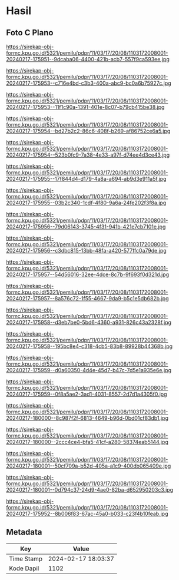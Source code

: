 # Hasil

## Foto C Plano

https://sirekap-obj-formc.kpu.go.id/5321/pemilu/pdpr/11/03/17/20/08/1103172008001-20240217-175951--9dcaba06-4400-421b-acb7-557f9ca593ee.jpg

https://sirekap-obj-formc.kpu.go.id/5321/pemilu/pdpr/11/03/17/20/08/1103172008001-20240217-175953--c716e4bd-c3b3-400a-abc9-bc0a6b75927c.jpg

https://sirekap-obj-formc.kpu.go.id/5321/pemilu/pdpr/11/03/17/20/08/1103172008001-20240217-175953--11f1c90a-1391-401e-8c07-b79cb415be38.jpg

https://sirekap-obj-formc.kpu.go.id/5321/pemilu/pdpr/11/03/17/20/08/1103172008001-20240217-175954--bd27b2c2-86c6-408f-b269-af86752ce6a5.jpg

https://sirekap-obj-formc.kpu.go.id/5321/pemilu/pdpr/11/03/17/20/08/1103172008001-20240217-175954--523b0fc9-7a38-4e33-a97f-d74ee4d3ce43.jpg

https://sirekap-obj-formc.kpu.go.id/5321/pemilu/pdpr/11/03/17/20/08/1103172008001-20240217-175955--17f844d4-d179-4a8a-a694-ab9d3e911a5f.jpg

https://sirekap-obj-formc.kpu.go.id/5321/pemilu/pdpr/11/03/17/20/08/1103172008001-20240217-175955--03b2c340-1cdf-4f80-9a6a-24fe202f3f8a.jpg

https://sirekap-obj-formc.kpu.go.id/5321/pemilu/pdpr/11/03/17/20/08/1103172008001-20240217-175956--79d06143-3745-4f31-941b-421e7cb7101e.jpg

https://sirekap-obj-formc.kpu.go.id/5321/pemilu/pdpr/11/03/17/20/08/1103172008001-20240217-175956--c3dbc815-13bb-48fa-a420-577ffc0a79de.jpg

https://sirekap-obj-formc.kpu.go.id/5321/pemilu/pdpr/11/03/17/20/08/1103172008001-20240217-175957--54d56016-32ee-4dce-8c7b-9f693f0d321d.jpg

https://sirekap-obj-formc.kpu.go.id/5321/pemilu/pdpr/11/03/17/20/08/1103172008001-20240217-175957--8a576c72-1f55-4667-9da9-b5c1e5db682b.jpg

https://sirekap-obj-formc.kpu.go.id/5321/pemilu/pdpr/11/03/17/20/08/1103172008001-20240217-175958--d3eb7be0-5bd6-4360-a931-826c43a2328f.jpg

https://sirekap-obj-formc.kpu.go.id/5321/pemilu/pdpr/11/03/17/20/08/1103172008001-20240217-175958--195bc8e4-c318-4cb5-83b8-89928b44368b.jpg

https://sirekap-obj-formc.kpu.go.id/5321/pemilu/pdpr/11/03/17/20/08/1103172008001-20240217-175959--d0a60350-4d4e-45d7-b47c-7d5e1a935e6e.jpg

https://sirekap-obj-formc.kpu.go.id/5321/pemilu/pdpr/11/03/17/20/08/1103172008001-20240217-175959--0f8a5ae2-3ad1-4031-8557-2d7d1a4305f0.jpg

https://sirekap-obj-formc.kpu.go.id/5321/pemilu/pdpr/11/03/17/20/08/1103172008001-20240217-180000--8c987f2f-6813-4649-b96d-0bd01cf83db1.jpg

https://sirekap-obj-formc.kpu.go.id/5321/pemilu/pdpr/11/03/17/20/08/1103172008001-20240217-180000--2ccc4ce4-bfa5-41cf-a280-58374eab5144.jpg

https://sirekap-obj-formc.kpu.go.id/5321/pemilu/pdpr/11/03/17/20/08/1103172008001-20240217-180001--50cf709a-b52d-405a-a1c9-400db065409e.jpg

https://sirekap-obj-formc.kpu.go.id/5321/pemilu/pdpr/11/03/17/20/08/1103172008001-20240217-180001--0d794c37-24d9-4ae0-82ba-d652950203c3.jpg

https://sirekap-obj-formc.kpu.go.id/5321/pemilu/pdpr/11/03/17/20/08/1103172008001-20240217-175952--8b006f83-67ac-45a0-b033-c23f4b10feab.jpg


## Metadata

| Key        | Value               |
| ---------- | ------------------- |
| Time Stamp | 2024-02-17 18:03:37 |
| Kode Dapil | 1102                |



